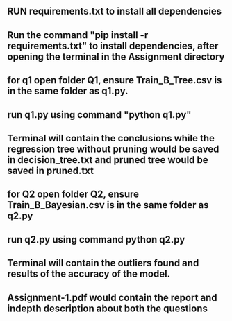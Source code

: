 ## RUN requirements.txt to install all dependencies

## Run the command "pip install -r requirements.txt" to install dependencies, after opening the terminal in the Assignment directory

## for q1 open folder Q1, ensure Train_B_Tree.csv is in the same folder as q1.py.
## run q1.py using command "python q1.py"
## Terminal will contain the conclusions while the regression tree without pruning would be saved in decision_tree.txt and pruned tree would be saved in pruned.txt

## for Q2 open folder Q2, ensure Train_B_Bayesian.csv is in the same folder as q2.py
## run q2.py using command python q2.py
## Terminal will contain the outliers found and results of the accuracy of the model.

## Assignment-1.pdf would contain the report and indepth description about both the questions
